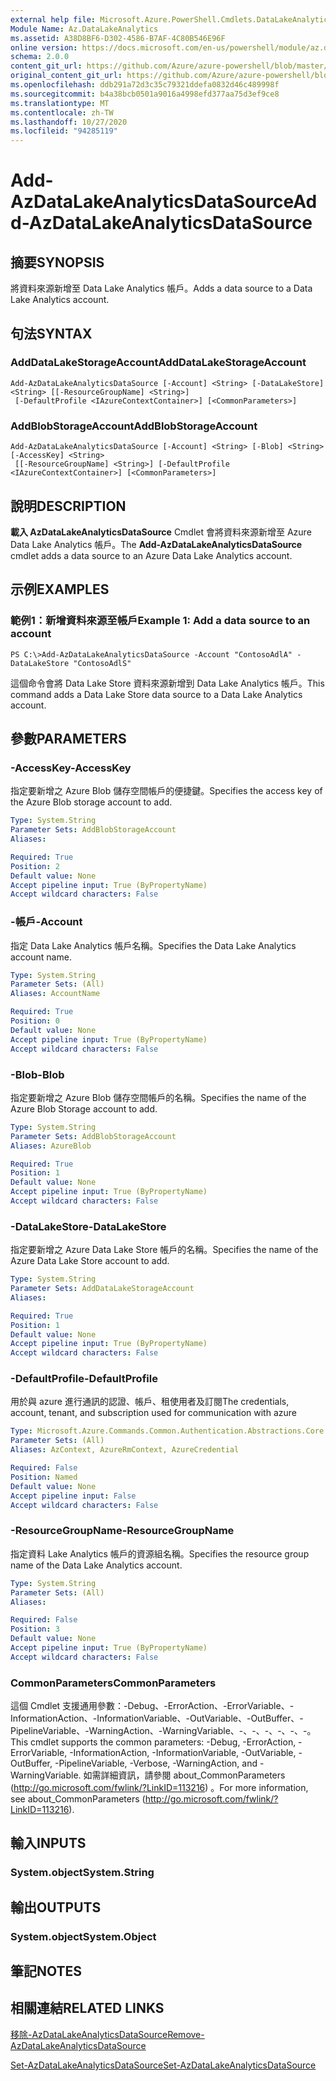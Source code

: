```yaml
---
external help file: Microsoft.Azure.PowerShell.Cmdlets.DataLakeAnalytics.dll-Help.xml
Module Name: Az.DataLakeAnalytics
ms.assetid: A38D8BF6-D302-4586-B7AF-4C80B546E96F
online version: https://docs.microsoft.com/en-us/powershell/module/az.datalakeanalytics/add-azdatalakeanalyticsdatasource
schema: 2.0.0
content_git_url: https://github.com/Azure/azure-powershell/blob/master/src/DataLakeAnalytics/DataLakeAnalytics/help/Add-AzDataLakeAnalyticsDataSource.md
original_content_git_url: https://github.com/Azure/azure-powershell/blob/master/src/DataLakeAnalytics/DataLakeAnalytics/help/Add-AzDataLakeAnalyticsDataSource.md
ms.openlocfilehash: ddb291a72d3c35c79321ddefa0832d46c489998f
ms.sourcegitcommit: b4a38bcb0501a9016a4998efd377aa75d3ef9ce8
ms.translationtype: MT
ms.contentlocale: zh-TW
ms.lasthandoff: 10/27/2020
ms.locfileid: "94285119"
---
```

# <span data-ttu-id="a41c0-101">Add-AzDataLakeAnalyticsDataSource</span><span class="sxs-lookup"><span data-stu-id="a41c0-101">Add-AzDataLakeAnalyticsDataSource</span></span>

## <span data-ttu-id="a41c0-102">摘要</span><span class="sxs-lookup"><span data-stu-id="a41c0-102">SYNOPSIS</span></span>
<span data-ttu-id="a41c0-103">將資料來源新增至 Data Lake Analytics 帳戶。</span><span class="sxs-lookup"><span data-stu-id="a41c0-103">Adds a data source to a Data Lake Analytics account.</span></span>

## <span data-ttu-id="a41c0-104">句法</span><span class="sxs-lookup"><span data-stu-id="a41c0-104">SYNTAX</span></span>

### <span data-ttu-id="a41c0-105">AddDataLakeStorageAccount</span><span class="sxs-lookup"><span data-stu-id="a41c0-105">AddDataLakeStorageAccount</span></span>
```
Add-AzDataLakeAnalyticsDataSource [-Account] <String> [-DataLakeStore] <String> [[-ResourceGroupName] <String>]
 [-DefaultProfile <IAzureContextContainer>] [<CommonParameters>]
```

### <span data-ttu-id="a41c0-106">AddBlobStorageAccount</span><span class="sxs-lookup"><span data-stu-id="a41c0-106">AddBlobStorageAccount</span></span>
```
Add-AzDataLakeAnalyticsDataSource [-Account] <String> [-Blob] <String> [-AccessKey] <String>
 [[-ResourceGroupName] <String>] [-DefaultProfile <IAzureContextContainer>] [<CommonParameters>]
```

## <span data-ttu-id="a41c0-107">說明</span><span class="sxs-lookup"><span data-stu-id="a41c0-107">DESCRIPTION</span></span>
<span data-ttu-id="a41c0-108">**載入 AzDataLakeAnalyticsDataSource** Cmdlet 會將資料來源新增至 Azure Data Lake Analytics 帳戶。</span><span class="sxs-lookup"><span data-stu-id="a41c0-108">The **Add-AzDataLakeAnalyticsDataSource** cmdlet adds a data source to an Azure Data Lake Analytics account.</span></span>

## <span data-ttu-id="a41c0-109">示例</span><span class="sxs-lookup"><span data-stu-id="a41c0-109">EXAMPLES</span></span>

### <span data-ttu-id="a41c0-110">範例1：新增資料來源至帳戶</span><span class="sxs-lookup"><span data-stu-id="a41c0-110">Example 1: Add a data source to an account</span></span>
```
PS C:\>Add-AzDataLakeAnalyticsDataSource -Account "ContosoAdlA" -DataLakeStore "ContosoAdlS"
```

<span data-ttu-id="a41c0-111">這個命令會將 Data Lake Store 資料來源新增到 Data Lake Analytics 帳戶。</span><span class="sxs-lookup"><span data-stu-id="a41c0-111">This command adds a Data Lake Store data source to a Data Lake Analytics account.</span></span>

## <span data-ttu-id="a41c0-112">參數</span><span class="sxs-lookup"><span data-stu-id="a41c0-112">PARAMETERS</span></span>

### <span data-ttu-id="a41c0-113">-AccessKey</span><span class="sxs-lookup"><span data-stu-id="a41c0-113">-AccessKey</span></span>
<span data-ttu-id="a41c0-114">指定要新增之 Azure Blob 儲存空間帳戶的便捷鍵。</span><span class="sxs-lookup"><span data-stu-id="a41c0-114">Specifies the access key of the Azure Blob storage account to add.</span></span>

```yaml
Type: System.String
Parameter Sets: AddBlobStorageAccount
Aliases:

Required: True
Position: 2
Default value: None
Accept pipeline input: True (ByPropertyName)
Accept wildcard characters: False
```

### <span data-ttu-id="a41c0-115">-帳戶</span><span class="sxs-lookup"><span data-stu-id="a41c0-115">-Account</span></span>
<span data-ttu-id="a41c0-116">指定 Data Lake Analytics 帳戶名稱。</span><span class="sxs-lookup"><span data-stu-id="a41c0-116">Specifies the Data Lake Analytics account name.</span></span>

```yaml
Type: System.String
Parameter Sets: (All)
Aliases: AccountName

Required: True
Position: 0
Default value: None
Accept pipeline input: True (ByPropertyName)
Accept wildcard characters: False
```

### <span data-ttu-id="a41c0-117">-Blob</span><span class="sxs-lookup"><span data-stu-id="a41c0-117">-Blob</span></span>
<span data-ttu-id="a41c0-118">指定要新增之 Azure Blob 儲存空間帳戶的名稱。</span><span class="sxs-lookup"><span data-stu-id="a41c0-118">Specifies the name of the Azure Blob Storage account to add.</span></span>

```yaml
Type: System.String
Parameter Sets: AddBlobStorageAccount
Aliases: AzureBlob

Required: True
Position: 1
Default value: None
Accept pipeline input: True (ByPropertyName)
Accept wildcard characters: False
```

### <span data-ttu-id="a41c0-119">-DataLakeStore</span><span class="sxs-lookup"><span data-stu-id="a41c0-119">-DataLakeStore</span></span>
<span data-ttu-id="a41c0-120">指定要新增之 Azure Data Lake Store 帳戶的名稱。</span><span class="sxs-lookup"><span data-stu-id="a41c0-120">Specifies the name of the Azure Data Lake Store account to add.</span></span>

```yaml
Type: System.String
Parameter Sets: AddDataLakeStorageAccount
Aliases:

Required: True
Position: 1
Default value: None
Accept pipeline input: True (ByPropertyName)
Accept wildcard characters: False
```

### <span data-ttu-id="a41c0-121">-DefaultProfile</span><span class="sxs-lookup"><span data-stu-id="a41c0-121">-DefaultProfile</span></span>
<span data-ttu-id="a41c0-122">用於與 azure 進行通訊的認證、帳戶、租使用者及訂閱</span><span class="sxs-lookup"><span data-stu-id="a41c0-122">The credentials, account, tenant, and subscription used for communication with azure</span></span>

```yaml
Type: Microsoft.Azure.Commands.Common.Authentication.Abstractions.Core.IAzureContextContainer
Parameter Sets: (All)
Aliases: AzContext, AzureRmContext, AzureCredential

Required: False
Position: Named
Default value: None
Accept pipeline input: False
Accept wildcard characters: False
```

### <span data-ttu-id="a41c0-123">-ResourceGroupName</span><span class="sxs-lookup"><span data-stu-id="a41c0-123">-ResourceGroupName</span></span>
<span data-ttu-id="a41c0-124">指定資料 Lake Analytics 帳戶的資源組名稱。</span><span class="sxs-lookup"><span data-stu-id="a41c0-124">Specifies the resource group name of the Data Lake Analytics account.</span></span>

```yaml
Type: System.String
Parameter Sets: (All)
Aliases:

Required: False
Position: 3
Default value: None
Accept pipeline input: True (ByPropertyName)
Accept wildcard characters: False
```

### <span data-ttu-id="a41c0-125">CommonParameters</span><span class="sxs-lookup"><span data-stu-id="a41c0-125">CommonParameters</span></span>
<span data-ttu-id="a41c0-126">這個 Cmdlet 支援通用參數：-Debug、-ErrorAction、-ErrorVariable、-InformationAction、-InformationVariable、-OutVariable、-OutBuffer、-PipelineVariable、-WarningAction、-WarningVariable、-、-、-、-、-、-。</span><span class="sxs-lookup"><span data-stu-id="a41c0-126">This cmdlet supports the common parameters: -Debug, -ErrorAction, -ErrorVariable, -InformationAction, -InformationVariable, -OutVariable, -OutBuffer, -PipelineVariable, -Verbose, -WarningAction, and -WarningVariable.</span></span> <span data-ttu-id="a41c0-127">如需詳細資訊，請參閱 about_CommonParameters (http://go.microsoft.com/fwlink/?LinkID=113216) 。</span><span class="sxs-lookup"><span data-stu-id="a41c0-127">For more information, see about_CommonParameters (http://go.microsoft.com/fwlink/?LinkID=113216).</span></span>

## <span data-ttu-id="a41c0-128">輸入</span><span class="sxs-lookup"><span data-stu-id="a41c0-128">INPUTS</span></span>

### <span data-ttu-id="a41c0-129">System.object</span><span class="sxs-lookup"><span data-stu-id="a41c0-129">System.String</span></span>

## <span data-ttu-id="a41c0-130">輸出</span><span class="sxs-lookup"><span data-stu-id="a41c0-130">OUTPUTS</span></span>

### <span data-ttu-id="a41c0-131">System.object</span><span class="sxs-lookup"><span data-stu-id="a41c0-131">System.Object</span></span>
## <span data-ttu-id="a41c0-132">筆記</span><span class="sxs-lookup"><span data-stu-id="a41c0-132">NOTES</span></span>

## <span data-ttu-id="a41c0-133">相關連結</span><span class="sxs-lookup"><span data-stu-id="a41c0-133">RELATED LINKS</span></span>

[<span data-ttu-id="a41c0-134">移除-AzDataLakeAnalyticsDataSource</span><span class="sxs-lookup"><span data-stu-id="a41c0-134">Remove-AzDataLakeAnalyticsDataSource</span></span>](./Remove-AzDataLakeAnalyticsDataSource.md)

[<span data-ttu-id="a41c0-135">Set-AzDataLakeAnalyticsDataSource</span><span class="sxs-lookup"><span data-stu-id="a41c0-135">Set-AzDataLakeAnalyticsDataSource</span></span>](./Set-AzDataLakeAnalyticsDataSource.md)



